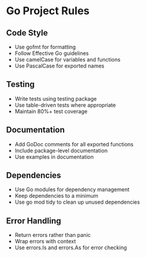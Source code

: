 # Go Project Rules

## Code Style
- Use gofmt for formatting
- Follow Effective Go guidelines
- Use camelCase for variables and functions
- Use PascalCase for exported names

## Testing
- Write tests using testing package
- Use table-driven tests where appropriate
- Maintain 80%+ test coverage

## Documentation
- Add GoDoc comments for all exported functions
- Include package-level documentation
- Use examples in documentation

## Dependencies
- Use Go modules for dependency management
- Keep dependencies to a minimum
- Use go mod tidy to clean up unused dependencies

## Error Handling
- Return errors rather than panic
- Wrap errors with context
- Use errors.Is and errors.As for error checking
